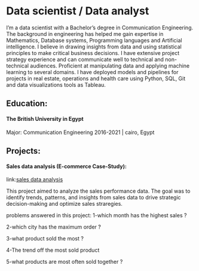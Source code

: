 # Data scientist / Data analyst
I’m a data scientist with a Bachelor’s degree in Communication Engineering. The background in engineering has helped me gain expertise in Mathematics, Database systems, Programming languages and Artificial intelligence. I believe in drawing insights from data and using statistical principles to make critical business decisions. I have extensive project strategy experience and can communicate well to technical and non-technical audiences. Proficient at manipulating data and applying machine learning to several domains. I have deployed models and pipelines for projects in real estate, operations and health care using Python, SQL, Git and data visualizations tools as Tableau.
## Education:
#### The British University in Egypt
Major: Communication Engineering
2016-2021 | cairo, Egypt

## Projects:
#### Sales data analysis (E-commerce Case-Study):
link:[sales data analysis](https://github.com/zeyad751/zeayd-projects/blob/f9b53c2c5520765a99e7f9ac784e359402d245bf/Sales%20analysis%20.ipynb)

This project aimed to analyze the sales performance data. The goal was to identify trends, patterns, and insights from sales data to drive strategic decision-making and optimize sales straregies.

problems answered in this project:
1-which month has the highest sales ?

2-which city has the maximum order ?

3-what product sold the most ?

4-The trend off the most sold product

5-what products are most often sold together ?
